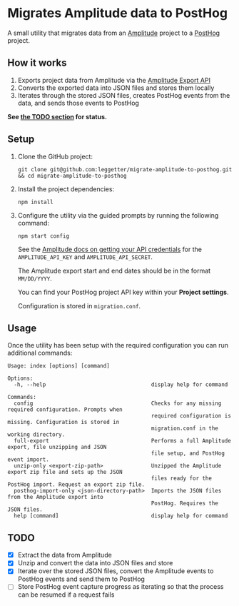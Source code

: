 # Migrates Amplitude data to PostHog

A small utility that migrates data from an [Amplitude](https://amplitude.com) project to a [PostHog](https://posthog.com) project.

## How it works

1. Exports project data from Amplitude via the [Amplitude Export API](https://www.docs.developers.amplitude.com/analytics/apis/export-api/)
2. Converts the exported data into JSON files and stores them locally
3. Iterates through the stored JSON files, creates PostHog events from the data, and sends those events to PostHog

**See [the TODO section](#todo) for status.**

## Setup

1. Clone the GitHub project:

   ```shell
   git clone git@github.com:leggetter/migrate-amplitude-to-posthog.git && cd migrate-amplitude-to-posthog
   ```

2. Install the project dependencies:

   ```shell
   npm install
   ```

3. Configure the utility via the guided prompts by running the following command:

   ```shell
   npm start config
   ```

   See the [Amplitude docs on getting your API credentials](https://www.docs.developers.amplitude.com/analytics/find-api-credentials/) for the `AMPLITUDE_API_KEY` and `AMPLITUDE_API_SECRET`. 
   
   The Amplitude export start and end dates should be in the format `MM/DD/YYYY`.

   You can find your PostHog project API key within your **Project settings**.

   Configuration is stored in `migration.conf`.

## Usage

Once the utility has been setup with the required configuration you can run additional commands:

```shell
Usage: index [options] [command]

Options:
  -h, --help                                 display help for command

Commands:
  config                                     Checks for any missing required configuration. Prompts when
                                             required configuration is missing. Configuration is stored in
                                             migration.conf in the working directory.
  full-export                                Performs a full Amplitude export, file unzipping and JSON
                                             file setup, and PostHog event import.
  unzip-only <export-zip-path>               Unzipped the Amplitude export zip file and sets up the JSON
                                             files ready for the PostHog import. Request an export zip file.
  posthog-import-only <json-directory-path>  Imports the JSON files from the Amplitude export into
                                             PostHog. Requires the JSON files.
  help [command]                             display help for command
```

## TODO

- [x] Extract the data from Amplitude
- [x] Unzip and convert the data into JSON files and store
- [x] Iterate over the stored JSON files, convert the Amplitude events to PostHog events and send them to PostHog
- [ ] Store PostHog event capture progress as iterating so that the process can be resumed if a request fails